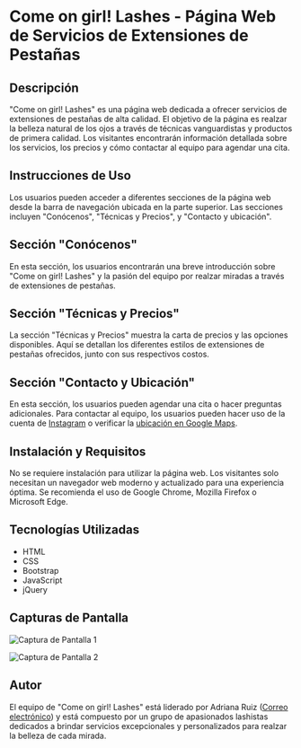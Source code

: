 # Come on girl! Lashes - Página Web de Servicios de Extensiones de Pestañas

## Descripción

"Come on girl! Lashes" es una página web dedicada a ofrecer servicios de extensiones de pestañas de alta calidad. El objetivo de la página es realzar la belleza natural de los ojos a través de técnicas vanguardistas y productos de primera calidad. Los visitantes encontrarán información detallada sobre los servicios, los precios y cómo contactar al equipo para agendar una cita.

## Instrucciones de Uso

Los usuarios pueden acceder a diferentes secciones de la página web desde la barra de navegación ubicada en la parte superior. Las secciones incluyen "Conócenos", "Técnicas y Precios", y "Contacto y ubicación".

## Sección "Conócenos"

En esta sección, los usuarios encontrarán una breve introducción sobre "Come on girl! Lashes" y la pasión del equipo por realzar miradas a través de extensiones de pestañas.

## Sección "Técnicas y Precios"

La sección "Técnicas y Precios" muestra la carta de precios y las opciones disponibles. Aquí se detallan los diferentes estilos de extensiones de pestañas ofrecidos, junto con sus respectivos costos.

## Sección "Contacto y Ubicación"

En esta sección, los usuarios pueden agendar una cita o hacer preguntas adicionales. Para contactar al equipo, los usuarios pueden hacer uso de la cuenta de [Instagram](https://instagram.com/comeongirl_lashes?igshid=MzRlODBiNWFlZA==) o verificar la [ubicación en Google Maps](https://maps.app.goo.gl/HhKKwiA8zVyUaPpX8?g_st=ii).

## Instalación y Requisitos

No se requiere instalación para utilizar la página web. Los visitantes solo necesitan un navegador web moderno y actualizado para una experiencia óptima. Se recomienda el uso de Google Chrome, Mozilla Firefox o Microsoft Edge.

## Tecnologías Utilizadas

- HTML
- CSS
- Bootstrap
- JavaScript
- jQuery

## Capturas de Pantalla

![Captura de Pantalla 1](screenshot1.png)

![Captura de Pantalla 2](screenshot2.png)

## Autor

El equipo de "Come on girl! Lashes" está liderado por Adriana Ruiz ([Correo electrónico](mailto:adriana.ruiz@example.com)) y está compuesto por un grupo de apasionados lashistas dedicados a brindar servicios excepcionales y personalizados para realzar la belleza de cada mirada.
